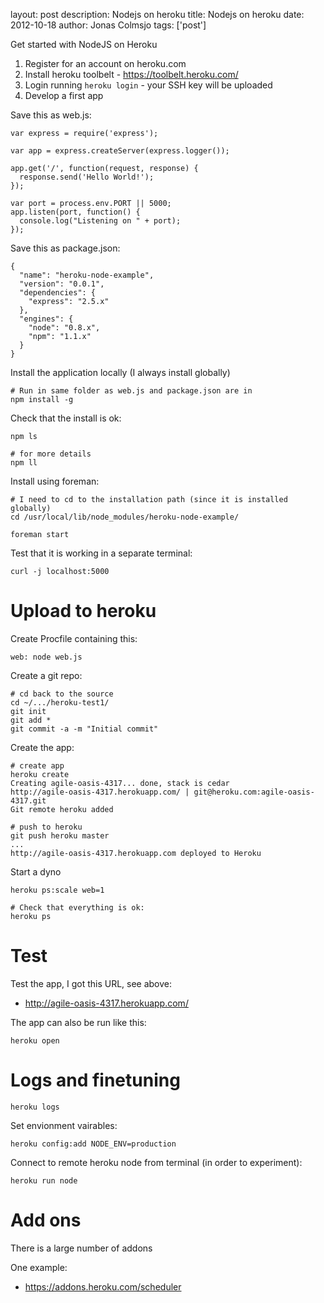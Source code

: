 layout: post
description: Nodejs on heroku
title: Nodejs on heroku
date: 2012-10-18
author: Jonas Colmsjo
tags: ['post']

Get started with NodeJS on Heroku





1. Register for an account on heroku.com
1. Install heroku toolbelt - https://toolbelt.heroku.com/
1. Login running `heroku login` - your SSH key will be uploaded
1. Develop a first app

Save this as web.js:
```
var express = require('express');

var app = express.createServer(express.logger());

app.get('/', function(request, response) {
  response.send('Hello World!');
});

var port = process.env.PORT || 5000;
app.listen(port, function() {
  console.log("Listening on " + port);
});
```


Save this as package.json:
```
{
  "name": "heroku-node-example",
  "version": "0.0.1",
  "dependencies": {
    "express": "2.5.x"
  },
  "engines": {
    "node": "0.8.x",
    "npm": "1.1.x"
  }
}
```

Install the application locally (I always install globally)
```
# Run in same folder as web.js and package.json are in
npm install -g
```

Check that the install is ok:
```
npm ls 

# for more details
npm ll
```

Install using foreman:
```
# I need to cd to the installation path (since it is installed globally)
cd /usr/local/lib/node_modules/heroku-node-example/

foreman start
```

Test that it is working in a separate terminal:
```
curl -j localhost:5000
```

# Upload to heroku

Create Procfile containing this:
```
web: node web.js
```

Create a git repo:
```
# cd back to the source
cd ~/.../heroku-test1/
git init
git add *
git commit -a -m "Initial commit"
```

Create the app:
```
# create app
heroku create
Creating agile-oasis-4317... done, stack is cedar
http://agile-oasis-4317.herokuapp.com/ | git@heroku.com:agile-oasis-4317.git
Git remote heroku added

# push to heroku
git push heroku master
...
http://agile-oasis-4317.herokuapp.com deployed to Heroku
```

Start a dyno
```
heroku ps:scale web=1

# Check that everything is ok:
heroku ps
```

# Test

Test the app, I got this URL, see above:

 * http://agile-oasis-4317.herokuapp.com/

The app can also be run like this:
```
heroku open
```

# Logs and finetuning

```
heroku logs
```

Set envionment vairables:
```
heroku config:add NODE_ENV=production
```

Connect to remote heroku node from terminal (in order to experiment):
```
heroku run node
```

# Add ons

There is a large number of addons

One example:

 * https://addons.heroku.com/scheduler




